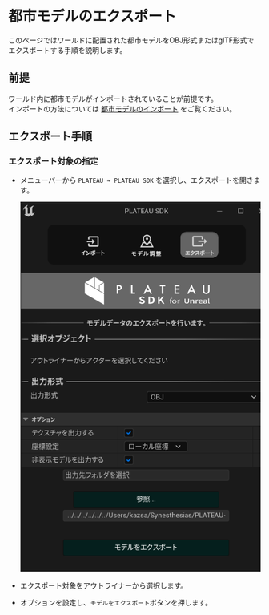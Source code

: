 # 都市モデルのエクスポート
このページではワールドに配置された都市モデルをOBJ形式またはglTF形式でエクスポートする手順を説明します。

## 前提
ワールド内に都市モデルがインポートされていることが前提です。  
インポートの方法については [都市モデルのインポート](ImportCityModels.md) をご覧ください。  

## エクスポート手順
### エクスポート対象の指定
- メニューバーから `PLATEAU → PLATEAU SDK` を選択し、エクスポートを開きます。  
    
  ![](../resources/manual/exportCityModels/exportWindow.png)
    
- エクスポート対象をアウトライナーから選択します。
- オプションを設定し、`モデルをエクスポート`ボタンを押します。
